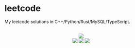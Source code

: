# leetcode
My leetcode solutions in C++/Python/Rust/MySQL/TypeScript.

<div align="center">
<br/>
<img src="https://img.shields.io/badge/Solved-824/3343%20=%2024%25-blue.svg?style=flat-square" />
<br/>
<img src="https://img.shields.io/badge/Easy-311/832-5CB85D.svg?style=flat-square" />
<img src="https://img.shields.io/badge/Medium-405/1750-F0AE4E.svg?style=flat-square" />
<img src="https://img.shields.io/badge/Hard-108/761-D95450.svg?style=flat-square" />
</div>